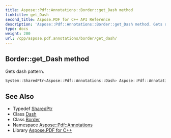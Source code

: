```yaml
---
title: Aspose::Pdf::Annotations::Border::get_Dash method
linktitle: get_Dash
second_title: Aspose.PDF for C++ API Reference
description: 'Aspose::Pdf::Annotations::Border::get_Dash method. Gets dash pattern in C++.'
type: docs
weight: 200
url: /cpp/aspose.pdf.annotations/border/get_dash/
---
```

## Border::get_Dash method


Gets dash pattern.

```cpp
System::SharedPtr<Aspose::Pdf::Annotations::Dash> Aspose::Pdf::Annotations::Border::get_Dash() const
```

## See Also

* Typedef [SharedPtr](../../../system/sharedptr/)
* Class [Dash](../../dash/)
* Class [Border](../)
* Namespace [Aspose::Pdf::Annotations](../../)
* Library [Aspose.PDF for C++](../../../)
